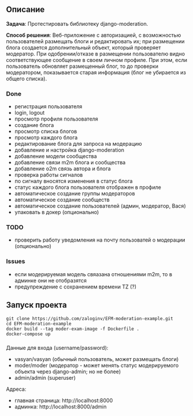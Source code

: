 ## Описание
**Задача**: Протестировать библиотеку django-moderation.

**Способ решения**: Веб-приложение с авторизацией, с возможностью пользователей размещать блоги и редактировать их; 
при размещении блога создается дополнительный объект, который проверяет модератор. При одобрении/отказе в размещении
пользователю видно соответствующее сообщение в своем личном профиле. При этом, если пользователь обновляет размещенный 
блог, то до проверки модератором, показывается старая информация (блог не убирается из общего списка).

### Done
- регистрация пользователя
- login, logout
- просмотр профиля пользователя
- создание блога
- просмотр списка блогов
- просмотр каждого блога
- редактирование блога для запроса на модерацию
- добавление и настройка django-moderation
- добавление модели сообщества
- добавление связи m2m блога и сообщества
- добавление o2m связь автора и блога
- проверка работы сигналов
- по сигналу вносятся изменения в статус блога
- статус каждого блога пользователя отображен в профиле
- автоматическое создание группы модераторов
- автоматическое создание сообществ
- автоматическое создание пользователей (админ, модератор, Вася)
- упаковать в докер (опционально)

### TODO
- проверить работу уведомления на почту пользоватей о модерации (опционально)

### Issues
- если модерируемая модель свяазана отношениями m2m, то в админке они не отобразятся
- предупреждение с сохранением времени TZ (?)


## Запуск проекта

```shell
git clone https://github.com/zaloginv/EFM-moderation-example.git
cd EFM-moderation-example
docker build --tag moder-exam-image -f Dockerfile .
docker-compose up
```

### 
Данные для входа (username/password):
- vasyan/vasyan (обычный пользователь, может размещать блоги)
- moder/moder (модератор - может менять статус модерируемого объекта через django-admin; но не более)
- admin/admin (superuser)

Адреса:
- главная страница: http://localhost:8000
- админка: http://localhost:8000/admin